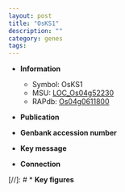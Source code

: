 ```yaml
---
layout: post
title: "OsKS1"
description: ""
category: genes
tags: 
---
```


* **Information**  
    + Symbol: OsKS1  
    + MSU: [LOC_Os04g52230](http://rice.uga.edu/cgi-bin/ORF_infopage.cgi?orf=LOC_Os04g52230)  
    + RAPdb: [Os04g0611800](http://rapdb.dna.affrc.go.jp/viewer/gbrowse_details/irgsp1?name=Os04g0611800)  

* **Publication**  

* **Genbank accession number**  

* **Key message**  

* **Connection**  

[//]: # * **Key figures**  


